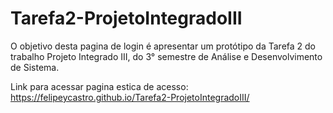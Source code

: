 # Tarefa2-ProjetoIntegradoIII
O objetivo desta pagina de login é apresentar um protótipo da Tarefa 2 do trabalho Projeto Integrado III, do 3° semestre de Análise e Desenvolvimento de Sistema.

Link para acessar pagina estica de acesso: https://felipeycastro.github.io/Tarefa2-ProjetoIntegradoIII/
